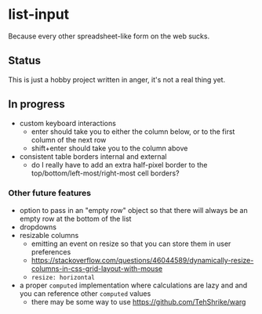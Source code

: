 # list-input

Because every other spreadsheet-like form on the web sucks.

## Status

This is just a hobby project written in anger, it's not a real thing yet.

## In progress

- custom keyboard interactions
	- enter should take you to either the column below, or to the first column of the next row
	- shift+enter should take you to the column above
- consistent table borders internal and external
	- do I really have to add an extra half-pixel border to the top/bottom/left-most/right-most cell borders?

### Other future features

- option to pass in an "empty row" object so that there will always be an empty row at the bottom of the list
- dropdowns
- resizable columns
	- emitting an event on resize so that you can store them in user preferences
	- https://stackoverflow.com/questions/46044589/dynamically-resize-columns-in-css-grid-layout-with-mouse
	- `resize: horizontal`
- a proper `computed` implementation where calculations are lazy and and you can reference other `computed` values
	- there may be some way to use https://github.com/TehShrike/warg
